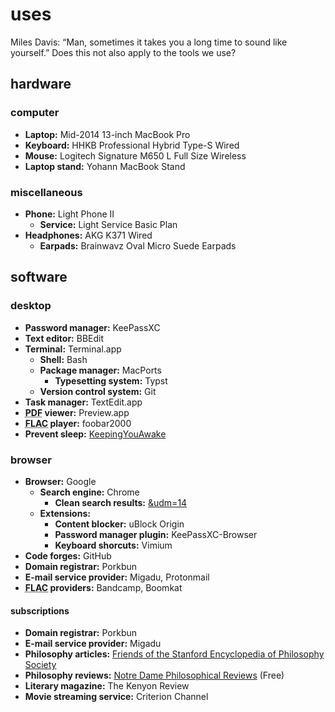 # uses

<aside>Miles Davis: “Man, sometimes it takes you a long time to sound like yourself.” Does this not also apply to the tools we use?</aside>

## hardware
### computer
- **Laptop:** Mid-2014 13-inch MacBook Pro
- **Keyboard:** HHKB Professional Hybrid Type-S Wired
- **Mouse:** Logitech Signature M650 L Full Size Wireless
- **Laptop stand:** Yohann MacBook Stand

### miscellaneous
- **Phone:** Light Phone II
  - **Service:** Light Service Basic Plan
- **Headphones:** AKG K371 Wired
  - **Earpads:** Brainwavz Oval Micro Suede Earpads

## software
### desktop
- **Password manager:** KeePassXC
- **Text editor:** BBEdit
- **Terminal:** Terminal.app
  - **Shell:** Bash
  - **Package manager:** MacPorts
    - **Typesetting system:** Typst
  - **Version control system:** Git
- **Task manager:** TextEdit.app
- **<abbr title="Portable Document Format">PDF</abbr> viewer:** Preview.app
- **<abbr title="Free Lossless Audio Codec">FLAC</abbr> player:** foobar2000
- **Prevent sleep:** [KeepingYouAwake](https://keepingyouawake.app/)

### browser
- **Browser:** Google
  - **Search engine:** Chrome
    - **Clean search results:** [&udm=14](https://tenbluelinks.org/)
  - **Extensions:**
    - **Content blocker:** uBlock Origin
    - **Password manager plugin:** KeePassXC-Browser
    - **Keyboard shorcuts:** Vimium
- **Code forges:** GitHub
- **Domain registrar:** Porkbun
- **E-mail service provider:** Migadu, Protonmail
- **<abbr title="Free Lossless Audio Codec">FLAC</abbr> providers:** Bandcamp, Boomkat

#### subscriptions
- **Domain registrar:** Porkbun
- **E-mail service provider:** Migadu
- **Philosophy articles:** [Friends of the Stanford Encyclopedia of Philosophy Society](https://leibniz.stanford.edu/friends/)
- **Philosophy reviews:** [Notre Dame Philosophical Reviews](https://ndpr.nd.edu/) (Free)
- **Literary magazine:** The Kenyon Review
- **Movie streaming service:** Criterion Channel